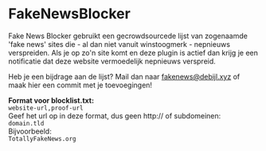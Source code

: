 # FakeNewsBlocker

Fake News Blocker gebruikt een gecrowdsourcede lijst van zogenaamde 'fake news' sites die - al dan niet vanuit winstoogmerk - nepnieuws verspreiden. Als je op zo'n site komt en deze plugin is actief dan krijg je een notificatie dat deze website vermoedelijk nepnieuws verspreid.

Heb je een bijdrage aan de lijst? Mail dan naar fakenews@debijl.xyz of maak hier een commit met je toevoegingen!


__Format voor blocklist.txt:__  
`website-url,proof-url`  
Geef het url op in deze format, dus geen http:// of subdomeinen:  
`domain.tld`  
Bijvoorbeeld:  
`TotallyFakeNews.org`
